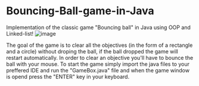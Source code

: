 # Bouncing-Ball-game-in-Java
Implementation of the classic game "Bouncing ball" in Java using OOP and Linked-list!
![image](https://github.com/BarVakrat/Bouncing-Ball-game-in-Java/assets/119732111/21fe9f57-7deb-4550-8ad5-3274a7f564aa)

The goal of the game is to clear all the objectives (in the form of a rectangle and a circle) without droping the ball, if the ball dropped the game will restart automatically.
In order to clear an objective you'll have to bounce the ball with your mouse.
To start the game simply import the java files to your preffered IDE and run the "GameBox.java" file and when the game window is
opend press the "ENTER" key in your keyboard.

 

